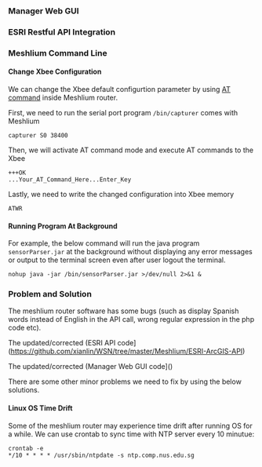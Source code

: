 ### Manager Web GUI

### ESRI Restful API Integration

### Meshlium Command Line

#### Change Xbee Configuration

We can change the Xbee default configurtion parameter by using [AT command](http://www.digi.com/support/kbase/kbaseresultdetl?id=2205) inside Meshlium router.

First, we need to run the serial port program `/bin/capturer` comes with Meshlium
     
    capturer S0 38400

Then, we will activate AT command mode and execute AT commands to the Xbee
  
    +++OK
    ...Your_AT_Command_Here...Enter_Key

Lastly, we need to write the changed configuration into Xbee memory

    ATWR

#### Running Program At Background

For example, the below command will run the java program `sensorParser.jar` at the background without displaying any error messages or output to the terminal screen even after user logout the terminal.

    nohup java -jar /bin/sensorParser.jar >/dev/null 2>&1 &

### Problem and Solution

The meshlium router software has some bugs (such as display Spanish words instead of English in the API call, wrong regular expression in the php code etc). 

The updated/corrected (ESRI API code](https://github.com/xianlin/WSN/tree/master/Meshlium/ESRI-ArcGIS-API)

The updated/corrected (Manager Web GUI code]()


There are some other minor problems we need to fix by using the below solutions.


#### Linux OS Time Drift

Some of the meshlium router may experience time drift after running OS for a while. We can use crontab to sync time with NTP server every 10 minutue:

    crontab -e
    */10 * * * * /usr/sbin/ntpdate -s ntp.comp.nus.edu.sg






